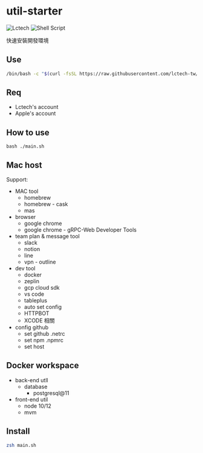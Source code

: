 # util-starter

![Lctech](https://img.shields.io/badge/LCTECH-%23000000.svg?style=for-the-badge&logo=supabase&logoColor=FFDF6C)
![Shell Script](https://img.shields.io/badge/shell_script-%23121011.svg?style=for-the-badge&logo=gnu-bash&logoColor=white)

快速安裝開發環境

## Use

```sh
/bin/bash -c "$(curl -fsSL https://raw.githubusercontent.com/lctech-tw/util_starter/main/main.sh)
```

## Req

+ Lctech's account
+ Apple's account

## How to use

```
bash ./main.sh
```

## Mac host

Support:

+ MAC tool
  + homebrew
  + homebrew - cask
  + mas
+ browser
  + google chrome
  + google chrome - gRPC-Web Developer Tools
+ team plan & message tool  
  + slack
  + notion
  + line
  + vpn - outline
+ dev tool
  + docker
  + zeplin
  + gcp cloud sdk
  + vs code
  + tableplus
  + auto set config
  + HTTPBOT
  + XCODE 相關
+ config github
  + set github .netrc
  + set npm .npmrc
  + set host

## Docker workspace

+ back-end utll
  + database
    + postgresql@11  
+ front-end util
  + node 10/12
  + mvm

## Install

```sh
zsh main.sh
```
